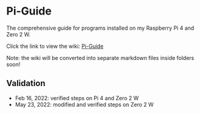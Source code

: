 # Pi-Guide
The comprehensive guide for programs installed on my Raspberry Pi 4 and Zero 2 W. 

Click the link to view the wiki:
[Pi-Guide](https://github.com/justinknguyen/Pi-Guide/wiki)

Note: the wiki will be converted into separate markdown files inside folders soon!

## Validation
* Feb 16, 2022: verified steps on Pi 4 and Zero 2 W
* May 23, 2022: modified and verified steps on Zero 2 W
